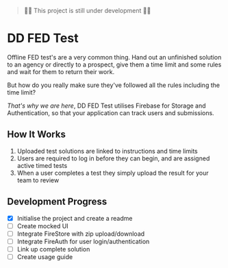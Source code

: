 >🚨🚨 This project is still under development 🚨🚨

# DD FED Test

Offline FED test's are a very common thing. Hand out an unfinished solution to an agency or directly to a prospect, give them a time limit and some rules and wait for them to return their work.

But how do you really make sure they've followed all the rules including the time limit? 

*That's why we are here*, DD FED Test utilises Firebase for Storage and Authentication, so that your application can track users and submissions.

## How It Works

1. Uploaded test solutions are linked to instructions and time limits
2. Users are required to log in before they can begin, and are assigned active timed tests
3. When a user completes a test they simply upload the result for your team to review

## Development Progress

- [x] Initialise the project and create a readme
- [ ] Create mocked UI
- [ ] Integrate FireStore with zip upload/download
- [ ] Integrate FireAuth for user login/authentication
- [ ] Link up complete solution
- [ ] Create usage guide
